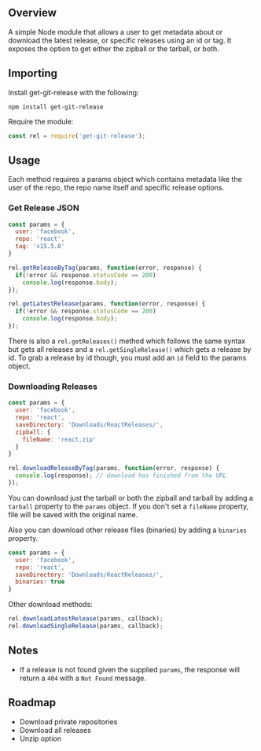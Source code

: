 ## Overview

A simple Node module that allows a user to get metadata about or download the latest release, or specific releases using an id or tag. It exposes the option to get either the zipball or the tarball, or both.

## Importing

Install get-git-release with the following:
```
npm install get-git-release
```

Require the module:
``` javascript
const rel = require('get-git-release');
```

## Usage

Each method requires a params object which contains metadata like the user of the repo, the repo name itself and specific release options.

### Get Release JSON

``` javascript
const params = {
  user: 'facebook',
  repo: 'react',
  tag: 'v15.5.0'
}

rel.getReleaseByTag(params, function(error, response) {
  if(!error && response.statusCode == 200)
    console.log(response.body);
});

rel.getLatestRelease(params, function(error, response) {
  if(!error && response.statusCode == 200)
    console.log(response.body);
});
```
There is also a `rel.getReleases()` method which follows the same syntax but gets all releases and a `rel.getSingleRelease()` which gets a release by id. To grab a release by id though, you must add an `id` field to the params object.

### Downloading Releases

```javascript
const params = {
  user: 'facebook',
  repo: 'react',
  saveDirectory: 'Downloads/ReactReleases/',
  zipball: {
    fileName: 'react.zip'
  }
}

rel.downloadReleaseByTag(params, function(error, response) {
  console.log(response); // download has finished from the URL
});
```

You can download just the tarball or both the zipball and tarball by adding a `tarball` property to the `params` object. If you don't set a `fileName` property, file will be saved with the original name. 

Also you can download other release files (binaries) by adding a `binaries` property.

```javascript
const params = {
  user: 'facebook',
  repo: 'react',
  saveDirectory: 'Downloads/ReactReleases/',
  binaries: true
}
```

Other download methods:

```javascript
rel.downloadLatestRelease(params, callback);
rel.downloadSingleRelease(params, callback);
```
## Notes

* If a release is not found given the supplied `params`, the response will return a `404` with a `Not Found` message.

## Roadmap

* Download private repositories
* Download all releases
* Unzip option

